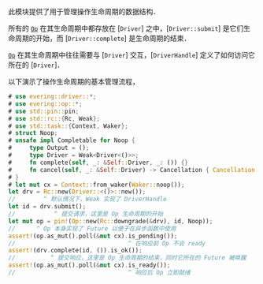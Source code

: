 此模块提供了用于管理操作生命周期的数据结构．

所有的 [`Op`] 在其生命周期中都存放在 [`Driver`] 之中，[`Driver::submit`] 是它们生命周期的开始，而 [`Driver::complete`] 是生命周期的结束．

[`Op`] 在其生命周期中往往需要与 [`Driver`] 交互，[`DriverHandle`] 定义了如何访问它所在的 [`Driver`]．

以下演示了操作生命周期的基本管理流程，

```rust
# use evering::driver::*;
# use evering::op::*;
# use std::pin::pin;
# use std::rc::{Rc, Weak};
# use std::task::{Context, Waker};
# struct Noop;
# unsafe impl Completable for Noop {
#     type Output = ();
#     type Driver = Weak<Driver<()>>;
#     fn complete(self, _: &Self::Driver, _: ()) {}
#     fn cancel(self, _: &Self::Driver) -> Cancellation { Cancellation::noop() }
# }
# let mut cx = Context::from_waker(Waker::noop());
let drv = Rc::new(Driver::<()>::new());
//        ^ 默认情况下，Weak 实现了 DriverHandle
let id = drv.submit();
//           ^ 提交请求，这里是 Op 生命周期的开始
let mut op = pin!(Op::new(Rc::downgrade(&drv), id, Noop));
//      ^ Op 本身实现了 Future 以便于在异步函数中使用
assert!(op.as_mut().poll(&mut cx).is_pending());
//                                ^ 在响应前 Op 不会 ready
assert!(drv.complete(id, ()).is_ok());
//          ^ 提交响应，这里是 Op 生命周期的结束，同时它所在的 Future 被唤醒
assert!(op.as_mut().poll(&mut cx).is_ready());
//                                ^ 响应后 Op 立即就绪
```

[`Op`]: crate::op::Op
